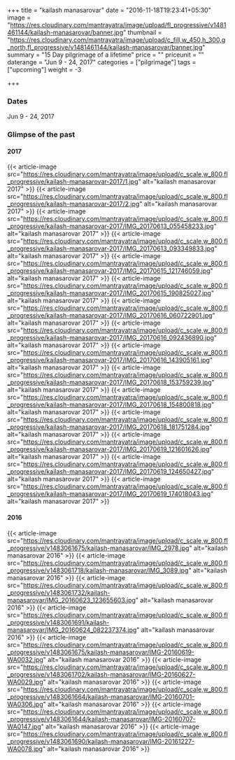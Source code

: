 +++
title = "kailash manasarovar"
date = "2016-11-18T19:23:41+05:30"
image = "https://res.cloudinary.com/mantrayatra/image/upload/fl_progressive/v1481461144/kailash-manasarovar/banner.jpg"
thumbnail = "https://res.cloudinary.com/mantrayatra/image/upload/c_fill,w_450,h_300,g_north,fl_progressive/v1481461144/kailash-manasarovar/banner.jpg"
summary = "15 Day pilgrimage of a lifetime"
price = ""
priceunit = ""
daterange = "Jun 9 - 24, 2017"
categories = ["pilgrimage"]
tags = ["upcoming"]
weight = -3

+++

### Dates

Jun 9 - 24, 2017

### Glimpse of the past

#### 2017
{{< article-image src="https://res.cloudinary.com/mantrayatra/image/upload/c_scale,w_800,fl_progressive/kailash-manasarovar-2017/1.jpg" alt="kailash manasarovar 2017" >}}
{{< article-image src="https://res.cloudinary.com/mantrayatra/image/upload/c_scale,w_800,fl_progressive/kailash-manasarovar-2017/2.jpg" alt="kailash manasarovar 2017" >}}
{{< article-image src="https://res.cloudinary.com/mantrayatra/image/upload/c_scale,w_800,fl_progressive/kailash-manasarovar-2017/IMG_20170613_055458233.jpg" alt="kailash manasarovar 2017" >}}
{{< article-image src="https://res.cloudinary.com/mantrayatra/image/upload/c_scale,w_800,fl_progressive/kailash-manasarovar-2017/IMG_20170613_093349833.jpg" alt="kailash manasarovar 2017" >}}
{{< article-image src="https://res.cloudinary.com/mantrayatra/image/upload/c_scale,w_800,fl_progressive/kailash-manasarovar-2017/IMG_20170615_121746059.jpg" alt="kailash manasarovar 2017" >}}
{{< article-image src="https://res.cloudinary.com/mantrayatra/image/upload/c_scale,w_800,fl_progressive/kailash-manasarovar-2017/IMG_20170615_190825027.jpg" alt="kailash manasarovar 2017" >}}
{{< article-image src="https://res.cloudinary.com/mantrayatra/image/upload/c_scale,w_800,fl_progressive/kailash-manasarovar-2017/IMG_20170616_060722901.jpg" alt="kailash manasarovar 2017" >}}
{{< article-image src="https://res.cloudinary.com/mantrayatra/image/upload/c_scale,w_800,fl_progressive/kailash-manasarovar-2017/IMG_20170616_092436890.jpg" alt="kailash manasarovar 2017" >}}
{{< article-image src="https://res.cloudinary.com/mantrayatra/image/upload/c_scale,w_800,fl_progressive/kailash-manasarovar-2017/IMG_20170616_143905161.jpg" alt="kailash manasarovar 2017" >}}
{{< article-image src="https://res.cloudinary.com/mantrayatra/image/upload/c_scale,w_800,fl_progressive/kailash-manasarovar-2017/IMG_20170618_153759239.jpg" alt="kailash manasarovar 2017" >}}
{{< article-image src="https://res.cloudinary.com/mantrayatra/image/upload/c_scale,w_800,fl_progressive/kailash-manasarovar-2017/IMG_20170618_154800818.jpg" alt="kailash manasarovar 2017" >}}
{{< article-image src="https://res.cloudinary.com/mantrayatra/image/upload/c_scale,w_800,fl_progressive/kailash-manasarovar-2017/IMG_20170618_181751284.jpg" alt="kailash manasarovar 2017" >}}
{{< article-image src="https://res.cloudinary.com/mantrayatra/image/upload/c_scale,w_800,fl_progressive/kailash-manasarovar-2017/IMG_20170619_121601626.jpg" alt="kailash manasarovar 2017" >}}
{{< article-image src="https://res.cloudinary.com/mantrayatra/image/upload/c_scale,w_800,fl_progressive/kailash-manasarovar-2017/IMG_20170619_124650427.jpg" alt="kailash manasarovar 2017" >}}
{{< article-image src="https://res.cloudinary.com/mantrayatra/image/upload/c_scale,w_800,fl_progressive/kailash-manasarovar-2017/IMG_20170619_174018043.jpg" alt="kailash manasarovar 2017" >}}

#### 2016

{{< article-image src="https://res.cloudinary.com/mantrayatra/image/upload/c_scale,w_800,fl_progressive/v1483061675/kailash-manasarovar/IMG_2978.jpg" alt="kailash manasarovar 2016" >}}
{{< article-image src="https://res.cloudinary.com/mantrayatra/image/upload/c_scale,w_800,fl_progressive/v1483061718/kailash-manasarovar/IMG_3089.jpg" alt="kailash manasarovar 2016" >}}
{{< article-image src="https://res.cloudinary.com/mantrayatra/image/upload/c_scale,w_800,fl_progressive/v1483061732/kailash-manasarovar/IMG_20160623_123655603.jpg" alt="kailash manasarovar 2016" >}}
{{< article-image src="https://res.cloudinary.com/mantrayatra/image/upload/c_scale,w_800,fl_progressive/v1483061691/kailash-manasarovar/IMG_20160624_082237374.jpg" alt="kailash manasarovar 2016" >}}
{{< article-image src="https://res.cloudinary.com/mantrayatra/image/upload/c_scale,w_800,fl_progressive/v1483061675/kailash-manasarovar/IMG-20160619-WA0032.jpg" alt="kailash manasarovar 2016" >}}
{{< article-image src="https://res.cloudinary.com/mantrayatra/image/upload/c_scale,w_800,fl_progressive/v1483061702/kailash-manasarovar/IMG-20160627-WA0029.jpg" alt="kailash manasarovar 2016" >}}
{{< article-image src="https://res.cloudinary.com/mantrayatra/image/upload/c_scale,w_800,fl_progressive/v1483061664/kailash-manasarovar/IMG-20160701-WA0306.jpg" alt="kailash manasarovar 2016" >}}
{{< article-image src="https://res.cloudinary.com/mantrayatra/image/upload/c_scale,w_800,fl_progressive/v1483061644/kailash-manasarovar/IMG-20160707-WA0147.jpg" alt="kailash manasarovar 2016" >}}
{{< article-image src="https://res.cloudinary.com/mantrayatra/image/upload/c_scale,w_800,fl_progressive/v1483061690/kailash-manasarovar/IMG-20161227-WA0078.jpg" alt="kailash manasarovar 2016" >}}
